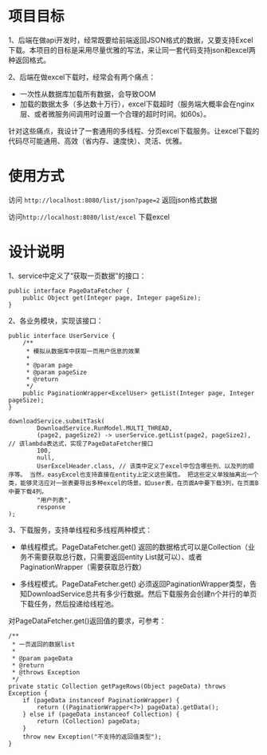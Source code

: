 # 项目目标
1、后端在做api开发时，经常既要给前端返回JSON格式的数据，又要支持Excel下载。本项目的目标是采用尽量优雅的写法，来让同一套代码支持json和excel两种返回格式。

2、后端在做excel下载时，经常会有两个痛点：
- 一次性从数据库加载所有数据，会导致OOM
- 加载的数据太多（多达数十万行），excel下载超时（服务端大概率会在nginx层、或者微服务间调用时设置一个合理的超时时间。如60s）。

针对这些痛点，我设计了一套通用的多线程、分页excel下载服务。让excel下载的代码尽可能通用、高效（省内存、速度快）、灵活、优雅。


# 使用方式

访问 `http://localhost:8080/list/json?page=2` 返回json格式数据

访问`http://localhost:8080/list/excel` 下载excel


# 设计说明
1、service中定义了“获取一页数据”的接口：
```
public interface PageDataFetcher {
    public Object get(Integer page, Integer pageSize);
}
```
2、各业务模块，实现该接口：
```
public interface UserService {
    /**
     * 模拟从数据库中获取一页用户信息的效果
     *
     * @param page
     * @param pageSize
     * @return
     */
    public PaginationWrapper<ExcelUser> getList(Integer page, Integer pageSize);
}
```

```
downloadService.submitTask(
        DownloadService.RunModel.MULTI_THREAD,
        (page2, pageSize2) -> userService.getList(page2, pageSize2), // 该lambda表达式，实现了PageDataFetcher接口
        100,
        null,
        UserExcelHeader.class, // 该类中定义了excel中包含哪些列、以及列的顺序等。 当然，easyExcel也支持直接在entity上定义这些属性。 把这些定义单独抽离出一个类，能够灵活应对一张表要导出多种excel的场景。如user表，在页面A中要下载3列，在页面B中要下载4列。
        "用户列表",
        response
);
```

3、下载服务，支持单线程和多线程两种模式：
- 单线程模式。PageDataFetcher.get() 返回的数据格式可以是Collection（业务不需要获取总行数，只需要返回entity List就可以）、或者PaginationWrapper（需要获取总行数）

- 多线程模式。PageDataFetcher.get() 必须返回PaginationWrapper类型，告知DownloadService总共有多少行数据。然后下载服务会创建n个并行的单页下载任务，然后投递给线程池。

对PageDataFetcher.get()返回值的要求，可参考：
```
/**
 * 一页返回的数据list
 *
 * @param pageData
 * @return
 * @throws Exception
 */
private static Collection getPageRows(Object pageData) throws Exception {
    if (pageData instanceof PaginationWrapper) {
        return ((PaginationWrapper<?>) pageData).getData();
    } else if (pageData instanceof Collection) {
        return (Collection) pageData;
    }
    throw new Exception("不支持的返回值类型");
}
```
